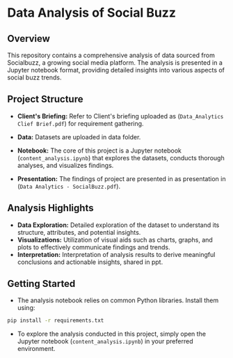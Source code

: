 # Data Analysis of Social Buzz

## Overview

This repository contains a comprehensive analysis of data sourced from Socialbuzz, a growing social media platform. The analysis is presented in a Jupyter notebook format, providing detailed insights into various aspects of social buzz trends.

## Project Structure

- **Client's Briefing:** Refer to Client's briefing uploaded as (`Data_Analytics Clief Brief.pdf`) for requirement gathering.

- **Data:** Datasets are uploaded in data folder.

- **Notebook:** The core of this project is a Jupyter notebook (`content_analysis.ipynb`) that explores the datasets, conducts thorough analyses, and visualizes findings.

- **Presentation:** The findings of project are presented in as presentation in (`Data Analytics - SocialBuzz.pdf`).

## Analysis Highlights

- **Data Exploration:** Detailed exploration of the dataset to understand its structure, attributes, and potential insights.
- **Visualizations:** Utilization of visual aids such as charts, graphs, and plots to effectively communicate findings and trends.
- **Interpretation:** Interpretation of analysis results to derive meaningful conclusions and actionable insights, shared in ppt.

## Getting Started

- The analysis notebook relies on common Python libraries. Install them using:

```bash
pip install -r requirements.txt
```

- To explore the analysis conducted in this project, simply open the Jupyter notebook (`content_analysis.ipynb`) in your preferred environment.


